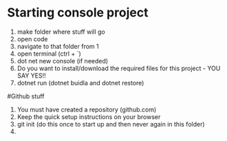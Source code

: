 # Starting console project

1. make folder where stuff will go
2. open code
3. navigate to that folder from 1
4. open terminal (ctrl + `)
5. dot net new console (if needed)
6. Do you want to install/download the required files for this project - YOU SAY YES!!
7. dotnet run (dotnet buidla and dotnet restore)


#Github stuff
1. You must have created a repository (github.com)
2. Keep the quick setup instructions on your browser
3. git init (do this once to start up and then never again in this folder)
4. 
